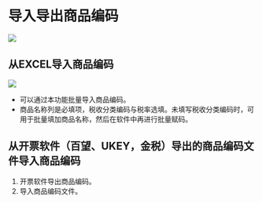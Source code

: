 # 导入导出商品编码

![](/static/images/sk/081.jpg)


## 从EXCEL导入商品编码
![](/static/images/sk/082.jpg)

* 可以通过本功能批量导入商品编码。
* 商品名称列是必填项，税收分类编码与税率选填。未填写税收分类编码时，可用于批量填加商品名称，然后在软件中再进行批量赋码。


## 从开票软件（百望、UKEY，金税）导出的商品编码文件导入商品编码

1. 开票软件导出商品编码。
2. 导入商品编码文件。



















